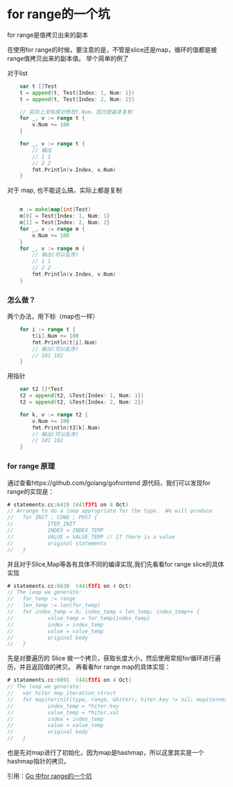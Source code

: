 # for range的一个坑

for range是值拷贝出来的副本

在使用for range的时候，要注意的是，不管是slice还是map，循环的值都是被range值拷贝出来的副本值。
举个简单的例了

对于list

```go
    var t []Test
	t = append(t, Test{Index: 1, Num: 1})
	t = append(t, Test{Index: 2, Num: 2})

	// 实际上没有成功修改t.Num，因为是副本复制
	for _, v := range t {
		v.Num += 100
	}

	for _, v := range t {
		// 输出
		// 1 1
		// 2 2
		fmt.Println(v.Index, v.Num)
	}
```

对于 map, 也不能这么搞，实际上都是复制
```go

	m := make(map[int]Test)
	m[0] = Test{Index: 1, Num: 1}
	m[1] = Test{Index: 2, Num: 2}
	for _, v := range m {
		v.Num += 100
	}
	for _, v := range m {
		// 输出(可以乱序)
		// 1 1
		// 2 2
		fmt.Println(v.Index, v.Num)
	}
```
### 怎么做？

两个办法，用下标（map也一样）
```go
	for i := range t {
		t[i].Num += 100
		fmt.Println(t[i].Num)
		// 输出(可以乱序)
		// 101 102
	}
```
	
用指针

```go
	var t2 []*Test
	t2 = append(t2, &Test{Index: 1, Num: 1})
	t2 = append(t2, &Test{Index: 2, Num: 2})

	for k, v := range t2 {
		v.Num += 100
		fmt.Println(t2[k].Num)
		// 输出(可以乱序)
		// 101 102
	}
```

### for range 原理
通过查看https://github.com/golang/gofrontend 源代码，我们可以发现for range的实现是：

```go
# statements.cc:6419 (441f3f1 on 4 Oct)
// Arrange to do a loop appropriate for the type.  We will produce
//   for INIT ; COND ; POST {
//           ITER_INIT
//           INDEX = INDEX_TEMP
//           VALUE = VALUE_TEMP // If there is a value
//           original statements
//   }
```

并且对于Slice,Map等各有具体不同的编译实现,我们先看看for range slice的具体实现
```go
# statements.cc:6638  (441f3f1 on 4 Oct)
// The loop we generate:
//   for_temp := range
//   len_temp := len(for_temp)
//   for index_temp = 0; index_temp < len_temp; index_temp++ {
//           value_temp = for_temp[index_temp]
//           index = index_temp
//           value = value_temp
//           original body
//   }
```

先是对要遍历的 Slice 做一个拷贝，获取长度大小，然后使用常规for循环进行遍历，并且返回值的拷贝。
再看看for range map的具体实现：

```go
# statements.cc:6891  (441f3f1 on 4 Oct)
// The loop we generate:
//   var hiter map_iteration_struct
//   for mapiterinit(type, range, &hiter); hiter.key != nil; mapiternext(&hiter) {
//           index_temp = *hiter.key
//           value_temp = *hiter.val
//           index = index_temp
//           value = value_temp
//           original body
//   }
```

也是先对map进行了初始化，因为map是hashmap，所以这里其实是一个hashmap指针的拷贝。

引用：[Go 中for range的一个坑](https://studygolang.com/articles/25094?fr=sidebar)
